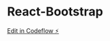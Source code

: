 # React-Bootstrap

[Edit in Codeflow ⚡️](https://stackblitz.com/~/github.com/CarlosHxH/React-Bootstrap)